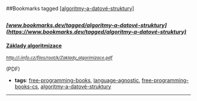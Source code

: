 ##Bookmarks tagged [[algoritmy-a-datové-struktury]](https://www.bookmarks.dev?q=[algoritmy-a-datové-struktury])

_<sup><sup>[www.bookmarks.dev/tagged/algoritmy-a-datové-struktury](https://www.bookmarks.dev/tagged/algoritmy-a-datové-struktury)</sup></sup>_
---
#### [Základy algoritmizace](http://i.iinfo.cz/files/root/k/Zaklady_algorimizace.pdf)
_<sup>http://i.iinfo.cz/files/root/k/Zaklady_algorimizace.pdf</sup>_

(PDF)
* **tags**: [free-programming-books](../tagged/free-programming-books.md), [language-agnostic](../tagged/language-agnostic.md), [free-programming-books-cs](../tagged/free-programming-books-cs.md), [algoritmy-a-datové-struktury](../tagged/algoritmy-a-datové-struktury.md)
---
